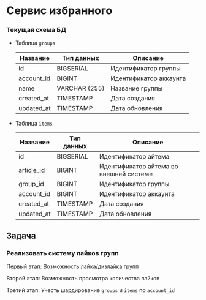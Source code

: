 # Сервис избранного

### Текущая схема БД

* Таблица `groups`

    | Название   | Тип данных    | Описание               |
    |------------|---------------|------------------------|
    | id         | BIGSERIAL     | Идентификатор группы   |
    | account_id | BIGINT        | Идентификатор аккаунта |
    | name       | VARCHAR (255) | Название группы        |
    | created_at | TIMESTAMP     | Дата создания          |
    | updated_at | TIMESTAMP     | Дата обновления        |

* Таблица `items`

  | Название   | Тип данных | Описание                                |
  |------------|------------|-----------------------------------------|
  | id         | BIGSERIAL  | Идентификатор айтема                    |
  | article_id | BIGINT     | Идентификатор айтема во внешней системе |
  | group_id   | BIGINT     | Идентификатор группы                    |
  | account_id | BIGINT     | Идентификатор аккаунта                  |
  | created_at | TIMESTAMP  | Дата создания                           |
  | updated_at | TIMESTAMP  | Дата обновления                         |

## Задача
### Реализовать систему лайков групп
Первый этап: Возможность лайка/дизлайка групп

Второй этап: Возможность просмотра количества лайков

Третий этап: Учесть шардирование `groups` и `items` по `account_id`
